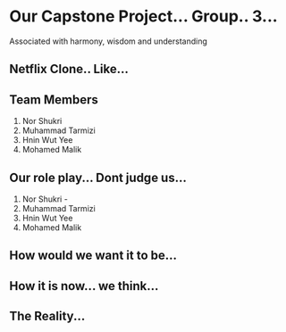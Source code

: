 # Our Capstone Project... Group.. 3...
Associated with harmony, wisdom and understanding

## Netflix Clone.. Like...

## Team Members

1. Nor Shukri
2. Muhammad Tarmizi
3. Hnin Wut Yee
4. Mohamed Malik

## Our role play... Dont judge us...
1. Nor Shukri - 
2. Muhammad Tarmizi
3. Hnin Wut Yee
4. Mohamed Malik

## How would we want it to be...

## How it is now... we think...

## The Reality...

